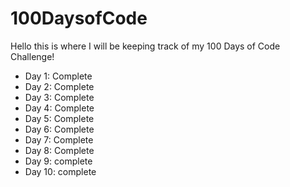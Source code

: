 # 100DaysofCode

Hello this is where I will be keeping track of my 100 Days of Code Challenge!

- Day 1: Complete
- Day 2: Complete
- Day 3: Complete
- Day 4: Complete
- Day 5: Complete
- Day 6: Complete
- Day 7: Complete
- Day 8: Complete
- Day 9: complete
- Day 10: complete